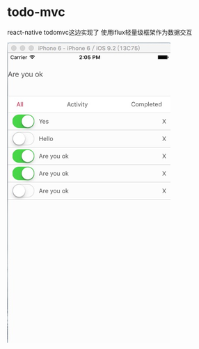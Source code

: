 # todo-mvc
react-native todomvc这边实现了
使用iflux轻量级框架作为数据交互


![image](https://github.com/javascala/todo-mvc/blob/master/preview.png)
